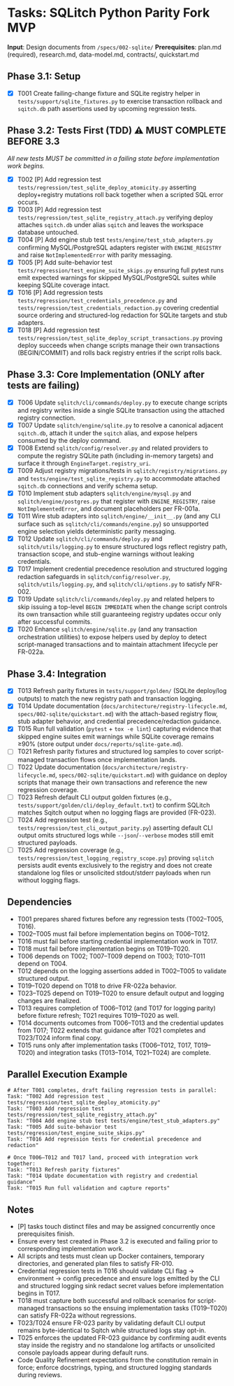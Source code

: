 # Tasks: SQLitch Python Parity Fork MVP

**Input**: Design documents from `/specs/002-sqlite/`
**Prerequisites**: plan.md (required), research.md, data-model.md, contracts/, quickstart.md

## Phase 3.1: Setup
- [X] T001 Create failing-change fixture and SQLite registry helper in `tests/support/sqlite_fixtures.py` to exercise transaction rollback and `sqitch.db` path assertions used by upcoming regression tests.

## Phase 3.2: Tests First (TDD) ⚠️ MUST COMPLETE BEFORE 3.3
*All new tests MUST be committed in a failing state before implementation work begins.*
- [X] T002 [P] Add regression test `tests/regression/test_sqlite_deploy_atomicity.py` asserting deploy+registry mutations roll back together when a scripted SQL error occurs.
- [X] T003 [P] Add regression test `tests/regression/test_sqlite_registry_attach.py` verifying deploy attaches `sqitch.db` under alias `sqitch` and leaves the workspace database untouched.
- [X] T004 [P] Add engine stub test `tests/engine/test_stub_adapters.py` confirming MySQL/PostgreSQL adapters register with `ENGINE_REGISTRY` and raise `NotImplementedError` with parity messaging.
- [X] T005 [P] Add suite-behavior test `tests/regression/test_engine_suite_skips.py` ensuring full pytest runs emit expected warnings for skipped MySQL/PostgreSQL suites while keeping SQLite coverage intact.
- [X] T016 [P] Add regression tests `tests/regression/test_credentials_precedence.py` and `tests/regression/test_credentials_redaction.py` covering credential source ordering and structured-log redaction for SQLite targets and stub adapters.
- [X] T018 [P] Add regression test `tests/regression/test_sqlite_deploy_script_transactions.py` proving deploy succeeds when change scripts manage their own transactions (BEGIN/COMMIT) and rolls back registry entries if the script rolls back.

## Phase 3.3: Core Implementation (ONLY after tests are failing)
- [X] T006 Update `sqlitch/cli/commands/deploy.py` to execute change scripts and registry writes inside a single SQLite transaction using the attached registry connection.
- [X] T007 Update `sqlitch/engine/sqlite.py` to resolve a canonical adjacent `sqitch.db`, attach it under the `sqitch` alias, and expose helpers consumed by the deploy command.
- [X] T008 Extend `sqlitch/config/resolver.py` and related providers to compute the registry SQLite path (including in-memory targets) and surface it through `EngineTarget.registry_uri`.
- [X] T009 Adjust registry migrations/tests in `sqlitch/registry/migrations.py` and `tests/engine/test_sqlite_registry.py` to accommodate attached `sqitch.db` connections and verify schema setup.
- [X] T010 Implement stub adapters `sqlitch/engine/mysql.py` and `sqlitch/engine/postgres.py` that register with `ENGINE_REGISTRY`, raise `NotImplementedError`, and document placeholders per FR-001a.
- [X] T011 Wire stub adapters into `sqlitch/engine/__init__.py` (and any CLI surface such as `sqlitch/cli/commands/engine.py`) so unsupported engine selection yields deterministic parity messaging.
- [X] T012 Update `sqlitch/cli/commands/deploy.py` and `sqlitch/utils/logging.py` to ensure structured logs reflect registry path, transaction scope, and stub-engine warnings without leaking credentials.
- [X] T017 Implement credential precedence resolution and structured logging redaction safeguards in `sqlitch/config/resolver.py`, `sqlitch/utils/logging.py`, and `sqlitch/cli/options.py` to satisfy NFR-002.
- [X] T019 Update `sqlitch/cli/commands/deploy.py` and related helpers to skip issuing a top-level `BEGIN IMMEDIATE` when the change script controls its own transaction while still guaranteeing registry updates occur only after successful commits.
- [X] T020 Enhance `sqlitch/engine/sqlite.py` (and any transaction orchestration utilities) to expose helpers used by deploy to detect script-managed transactions and to maintain attachment lifecycle per FR-022a.

## Phase 3.4: Integration
- [X] T013 Refresh parity fixtures in `tests/support/golden/` (SQLite deploy/log outputs) to match the new registry path and transaction logging.
- [X] T014 Update documentation (`docs/architecture/registry-lifecycle.md`, `specs/002-sqlite/quickstart.md`) with the attach-based registry flow, stub adapter behavior, and credential precedence/redaction guidance.
- [X] T015 Run full validation (`pytest` + `tox -e lint`) capturing evidence that skipped engine suites emit warnings while SQLite coverage remains ≥90% (store output under `docs/reports/sqlite-gate.md`).
- [ ] T021 Refresh parity fixtures and structured log samples to cover script-managed transaction flows once implementation lands.
- [ ] T022 Update documentation (`docs/architecture/registry-lifecycle.md`, `specs/002-sqlite/quickstart.md`) with guidance on deploy scripts that manage their own transactions and reference the new regression coverage.
- [ ] T023 Refresh default CLI output golden fixtures (e.g., `tests/support/golden/cli/deploy_default.txt`) to confirm SQLitch matches Sqitch output when no logging flags are provided (FR-023).
- [ ] T024 Add regression test (e.g., `tests/regression/test_cli_output_parity.py`) asserting default CLI output omits structured logs while `--json`/`--verbose` modes still emit structured payloads.
- [ ] T025 Add regression coverage (e.g., `tests/regression/test_logging_registry_scope.py`) proving `sqlitch` persists audit events exclusively to the registry and does not create standalone log files or unsolicited stdout/stderr payloads when run without logging flags.

## Dependencies
- T001 prepares shared fixtures before any regression tests (T002–T005, T016).
- T002–T005 must fail before implementation begins on T006–T012.
- T016 must fail before starting credential implementation work in T017.
- T018 must fail before implementation begins on T019–T020.
- T006 depends on T002; T007–T009 depend on T003; T010–T011 depend on T004.
- T012 depends on the logging assertions added in T002–T005 to validate structured output.
- T019–T020 depend on T018 to drive FR-022a behavior.
- T023–T025 depend on T019–T020 to ensure default output and logging changes are finalized.
- T013 requires completion of T006–T012 (and T017 for logging parity) before fixture refresh; T021 requires T019–T020 as well.
- T014 documents outcomes from T006–T013 and the credential updates from T017; T022 extends that guidance after T021 completes and T023/T024 inform final copy.
- T015 runs only after implementation tasks (T006–T012, T017, T019–T020) and integration tasks (T013–T014, T021–T024) are complete.

## Parallel Execution Example
```
# After T001 completes, draft failing regression tests in parallel:
Task: "T002 Add regression test tests/regression/test_sqlite_deploy_atomicity.py"
Task: "T003 Add regression test tests/regression/test_sqlite_registry_attach.py"
Task: "T004 Add engine stub test tests/engine/test_stub_adapters.py"
Task: "T005 Add suite-behavior test tests/regression/test_engine_suite_skips.py"
Task: "T016 Add regression tests for credential precedence and redaction"

# Once T006–T012 and T017 land, proceed with integration work together:
Task: "T013 Refresh parity fixtures"
Task: "T014 Update documentation with registry and credential guidance"
Task: "T015 Run full validation and capture reports"
```

## Notes
- [P] tasks touch distinct files and may be assigned concurrently once prerequisites finish.
- Ensure every test created in Phase 3.2 is executed and failing prior to corresponding implementation work.
- All scripts and tests must clean up Docker containers, temporary directories, and generated plan files to satisfy FR-010.
- Credential regression tests in T016 should validate CLI flag → environment → config precedence and ensure logs emitted by the CLI and structured logging sink redact secret values before implementation begins in T017.
- T018 must capture both successful and rollback scenarios for script-managed transactions so the ensuing implementation tasks (T019–T020) can satisfy FR-022a without regressions.
- T023/T024 ensure FR-023 parity by validating default CLI output remains byte-identical to Sqitch while structured logs stay opt-in.
- T025 enforces the updated FR-023 guidance by confirming audit events stay inside the registry and no standalone log artifacts or unsolicited console payloads appear during default runs.
- Code Quality Refinement expectations from the constitution remain in force; enforce docstrings, typing, and structured logging standards during reviews.
